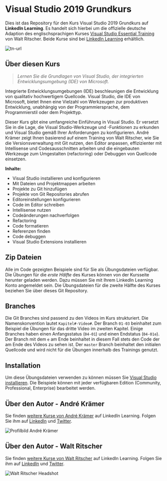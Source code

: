 # Visual Studio 2019 Grundkurs

Dies ist das Repository für den Kurs Visual Studio 2019 Grundkurs auf **LinkedIn Learning**. Es handelt sich hierbei um die offizielle deutsche Adaption des englischsprachigen Kurses [Visual Studio Essential Training](https://www.linkedin.com/learning/visual-studio-2019-essential-training/working-with-source-control-in-visual-studio) von Walt Ritscher. Beide Kurse sind bei [LinkedIn Learning](https://linkedin.com/learning) erhältlich.

![tn-url]

## Über diesen Kurs
> _Lernen Sie die Grundlagen von Visual Studio, der integrierten Entwicklungsumgebung (IDE) von Microsoft._

Integrierte Entwicklungsumgebungen (IDE) beschleunigen die Entwicklung von qualitativ hochwertigem Quellcode. Visual Studio, die IDE von Microsoft, bietet Ihnen eine Vielzahl von Werkzeugen zur produktiven Entwicklung, unabhängig von der Programmiersprache, dem Programmierstil oder dem Projekttyp.

Dieser Kurs gibt eine umfangreiche Einführung in Visual Studio. Er versetzt Sie in die Lage, die Visual Studio-Werkzeuge und -Funktionen zu erkunden und Visual Studio gemäß Ihrer Anforderungen zu konfigurieren. André Krämer zeigt Ihnen basierend auf einem Training von Walt Ritscher, wie Sie die Versionsverwaltung mit Git nutzen, den Editor anpassen, effizizienter mit Intellisense und Codesausschnitten arbeiten und die eingebauten Werkzeuge zum Umgestalten (refactoring) oder Debuggen von Quellcode einsetzen.

**Inhalte:**
*	Visual Studio installieren und konfigurieren
* Mit Dateien und Projektmappen arbeiten
* Projekte zu Git hinzufügen
* Projekte von Git Repositories abrufen
* Editoreinstellungen konfigurieren
* Code im Editor schreiben
* Intellisense nutzen
* Codeänderungen nachverfolgen
* Refactoring
* Code formatieren
* Referenzen finden
* Code debuggen
* Visual Studio Extensions installieren


## Zip Dateien
Alle im Code gezeigten Beispiele sind für Sie als Übungsdateien verfügbar. Die Übungen für die *erste Hälfte* des Kurses können
von der Kursseite herunter geladen werden. Dazu müssen Sie mit Ihrem LinkedIn Learning Konto angemeldet sein. Die Übungsdateien
für die zweite Hälfte des Kurses beziehen Sie über dieses Git Repository.

## Branches
Die Git Branches sind passend zu den Videos im Kurs strukturiert. Die Namenskonvention lautet `Kapitel#-Video#`. Der Branch `01-03` beinhaltet zum Beispiel die Übungen für das dritte Video im zweiten Kapitel. Einige Branches haben einen Anfangsstatus (`04-01`) und einen Endstatus (`04-01e`). Der Branch mit dem `e` am Ende beinhaltet in diesem Fall stets den Code der am Ende des Videos zu sehen ist.
Der `master` Branch beinhaltet den initialen Quellcode und wird nicht für die Übungen innerhalb des Trainings genutzt.

## Installation
Um diese Übungsdateien verwenden zu können müssen Sie  [Visual Studio installieren](https://visualstudio.microsoft.com/). Die Beispiele können mit jeder verfügbaren Edition (Community, Professional, Enterprise) bearbeitet werden.

## Über den Autor - André Krämer
Sie finden [weitere Kurse von André Krämer](https://www.linkedin.com/learning/instructors/andre-kramer) auf LinkedIn Learning. Folgen Sie ihm auf [LinkedIn](https://www.linkedin.com/in/andrekraemer?trk=lil_instructor) und [Twitter](https://twitter.com/codemurai). 


![Profilbild André Krämer](https://cdn.lynda.com/authors/2324878_200x200_thumb.jpg)

## Über den Autor - Walt Ritscher
Sie finden [weitere Kurse von Walt Ritscher](https://www.linkedin.com/learning/instructors/walt-ritscher) auf LinkedIn Learning.  Folgen Sie ihm auf [LinkedIn](https://www.linkedin.com/in/waltritscher/?trk=lil_course) und [Twitter](https://twitter.com/waltritscher). 


![Walt Ritscher Headshot](https://38ydkq.dm.files.1drv.com/y4moADNYVNnmGDQCVwkufdGJmbpNZ-ym19j09TtRSOJpMSRFbMVFrRsM7DNZ5DRAY6tb1zsk_Df8ESybhbWypqCa8DXTuGbo4oAYE36t27l2LRgiGL42VVKEksULNm076nZQRfaL_Ew2cDw0V8IwcoztB46_RSn6biJd33elOHTDlDC6jy5kdTc7P8HW_F6TdSb?width=461&height=461&cropmode=none)

[tn-url]: https://media-exp1.licdn.com/dms/image/C4E0DAQGXZL_KJMtraw/learning-public-crop_675_1200/0/1628887765186?e=1646960400&v=beta&t=qCFrVRpDsKG0QhiFqze-SYQbnHroGSdZrU3YBDwwkWs

